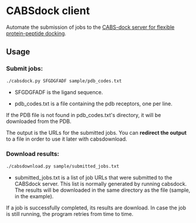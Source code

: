 # CABSdock client

Automate the submission of jobs to the [CABS-dock server for flexible protein-peptide docking](http://biocomp.chem.uw.edu.pl/CABSdock/).

## Usage

### Submit jobs:

```bash
./cabsdock.py SFGDGFADF sample/pdb_codes.txt
```

* SFGDGFADF is the ligand sequence.

* pdb_codes.txt is a file containing the pdb receptors, one per line.

If the PDB file is not found in pdb_codes.txt's directory, it will be downloaded from the PDB.

The output is the URLs for the submitted jobs.
You can **redirect the output** to a file in order to use it later with cabsdownload.

### Download results:

```bash
./cabsdownload.py sample/submitted_jobs.txt
```

* submitted_jobs.txt is a list of job URLs that were submitted to the CABSdock server.
This list is normally generated by running cabsdock. The results will be downloaded in the same directory as the file (sample, in the example).

If a job is successfully completed, its results are download. In case the job is still running, the program retries from time to time.
